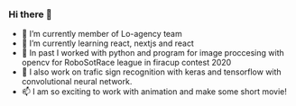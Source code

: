 ### Hi there 👋

- 🔭 I’m currently member of Lo-agency team
- 🌱 I’m currently learning react, nextjs and react 
- 🔭 In past I worked with python and program for image proccesing with opencv for RoboSotRace league in firacup contest 2020
- 🔭 I also work on trafic sign recognition with keras and tensorflow with convolutional neural network.
- 📫 I am so exciting to work with animation and make some short movie!

